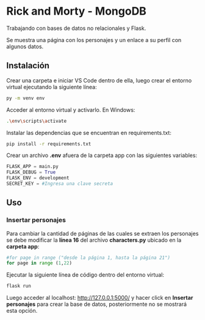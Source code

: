 # Rick and Morty - MongoDB

Trabajando con bases de datos no relacionales y Flask. 

Se muestra una página con los personajes y un enlace a su perfil con algunos datos.

## Instalación
Crear una carpeta e iniciar VS Code dentro de ella, luego crear el entorno virtual ejecutando la siguiente línea:

```bash
py -m venv env
```
Acceder al entorno virtual y activarlo. En Windows:

```bash
.\env\scripts\activate
```

Instalar las dependencias que se encuentran en requirements.txt:

```bash
pip install -r requirements.txt
```

Crear un archivo **.env** afuera de la carpeta app con las siguientes variables:
```py
FLASK_APP = main.py
FLASK_DEBUG = True
FLASK_ENV = development
SECRET_KEY = #Ingresa una clave secreta
```

## Uso

### Insertar personajes
Para cambiar la cantidad de páginas de las cuales se extraen los personajes se debe modificar la **línea 16** del archivo **characters.py** ubicado en la **carpeta app**:

```python
#for page in range ("desde la página 1, hasta la página 21")
for page in range (1,22)
```

Ejecutar la siguiente línea de código dentro del entorno virtual:
```python
flask run
```

Luego acceder al localhost: http://127.0.0.1:5000/ y hacer click en **Insertar personajes** para crear la base de datos, posteriormente no se mostrará esta opción.

